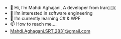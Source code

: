 - 👋 Hi, I’m Mahdi Aghajani, A developer from Iran🇮🇷
- 👀 I’m interested in software engineering
- 🌱 I’m currently learning C# & WPF
- 📫 How to reach me....
- Mahdi.Aghagani.SRT.2831@gmail.com

<!---
AghajaniMahdi/AghajaniMahdi is a ✨ special ✨ repository because its `README.md` (this file) appears on your GitHub profile.
You can click the Preview link to take a look at your changes.
--->
